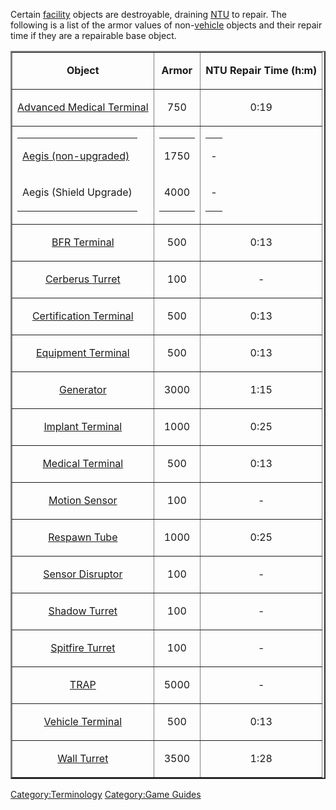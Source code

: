 Certain [facility](/facility "wikilink") objects are destroyable,
draining [NTU](/NTU "wikilink") to repair. The following is a list of the
armor values of non-[vehicle](/vehicle "wikilink") objects and their
repair time if they are a repairable base object.

<table border="2">
<tr>
<td align="center">

<b>Object</b>

</td>
<td align="center">

<b>Armor</b>

</td>
<td align="center">

<b>NTU Repair Time (h:m)</b>

</td>
</tr>
<tr>
<td align="center">

[Advanced Medical Terminal](/Advanced_Medical_Terminal "wikilink")

</td>
<td align="center">

750

</td>
<td align="center">

0:19

</td>
</tr>
<tr>
<td align="center">
<table>
<tr>
<td>

[Aegis (non-upgraded)](/Aegis_Shield_Generator "wikilink")

</td>
</tr>
<tr>
<td>

Aegis (Shield Upgrade)

</td>
</tr>
</table>
</td>
<td>
<table>
<tr>
<td align="center">

1750

</td>
</tr>
<tr>
<td align="center">

4000

</td>
</tr>
</table>
</td>
<td align="center">
<table>
<tr>
<td>

\-

</td>
</tr>
<tr>
<td>

\-

</td>
</tr>
</table>
</td>
</tr>
<tr>
<td align="center">

[BFR Terminal](/BFR_Terminal "wikilink")

</td>
<td align="center">

500

</td>
<td align="center">

0:13

</td>
</tr>
<tr>
<td align="center">

[Cerberus Turret](/Cerberus_Turret "wikilink")

</td>
<td align="center">

100

</td>
<td align="center">

\-

</td>
</tr>
<tr>
<td align="center">

[Certification Terminal](/Certification_Terminal "wikilink")

</td>
<td align="center">

500

</td>
<td align="center">

0:13

</td>
</tr>
<tr>
<td align="center">

[Equipment Terminal](/Equipment_Terminal "wikilink")

</td>
<td align="center">

500

</td>
<td align="center">

0:13

</td>
</tr>
<tr>
<td align="center">

[Generator](/Generator "wikilink")

</td>
<td align="center">

3000

</td>
<td align="center">

1:15

</td>
</tr>
<tr>
<td align="center">

[Implant Terminal](/Implant_Terminal "wikilink")

</td>
<td align="center">

1000

</td>
<td align="center">

0:25

</td>
</tr>
<tr>
<td align="center">

[Medical Terminal](/Medical_Terminal "wikilink")

</td>
<td align="center">

500

</td>
<td align="center">

0:13

</td>
</tr>
<tr>
<td align="center">

[Motion Sensor](/ACE#Motion_Sensor_Alarm "wikilink")

</td>
<td align="center">

100

</td>
<td align="center">

\-

</td>
</tr>
<tr>
<td align="center">

[Respawn Tube](/Respawn_Tube "wikilink")

</td>
<td align="center">

1000

</td>
<td align="center">

0:25

</td>
</tr>
<tr>
<td align="center">

[Sensor Disruptor](/Sensor_Disruptor "wikilink")

</td>
<td align="center">

100

</td>
<td align="center">

\-

</td>
</tr>
<tr>
<td align="center">

[Shadow Turret](/Shadow_Turret "wikilink")

</td>
<td align="center">

100

</td>
<td align="center">

\-

</td>
</tr>
<tr>
<td align="center">

[Spitfire Turret](/ACE#Spitfire_Turret "wikilink")

</td>
<td align="center">

100

</td>
<td align="center">

\-

</td>
</tr>
<tr>
<td align="center">

[TRAP](/TRAP "wikilink")

</td>
<td align="center">

5000

</td>
<td align="center">

\-

</td>
</tr>
<tr>
<td align="center">

[Vehicle Terminal](/Vehicle_Terminal "wikilink")

</td>
<td align="center">

500

</td>
<td align="center">

0:13

</td>
</tr>
<tr>
<td align="center">

[Wall Turret](/Wall_Turret "wikilink")

</td>
<td align="center">

3500

</td>
<td align="center">

1:28

</td>
</tr>
</table>

[Category:Terminology](/Category:Terminology "wikilink") [Category:Game
Guides](/Category:Game_Guides "wikilink")
